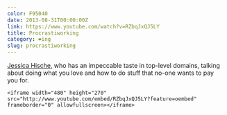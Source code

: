 ```yaml
---
color: F95040
date: 2013-08-31T00:00:00Z
link: https://www.youtube.com/watch?v=RZbqJxQJ5LY
title: Procrastiworking
category: ❤ing
slug: procrastiworking
---
```


[Jessica Hische][jessica], who has an impeccable taste in top-level domains,
talking about doing what you love and how to do stuff that no-one wants to pay
you for.

<div class="embed video youtube">
    <style type="text/css" scoped>
        .embed:after {
            padding-top: 56.25% !important;
        }
    </style>

    <iframe width="480" height="270" src="http://www.youtube.com/embed/RZbqJxQJ5LY?feature=oembed" frameborder="0" allowfullscreen></iframe>
</div>

[jessica]: http://jessicahische.is/
